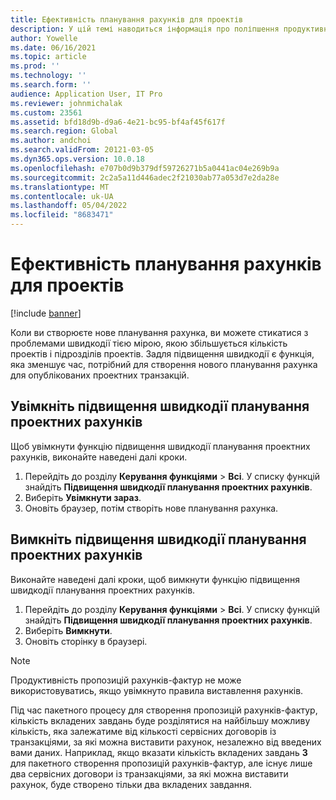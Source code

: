 ```yaml
---
title: Ефективність планування рахунків для проектів
description: У цій темі наводиться інформація про поліпшення продуктивності планування проектних рахунків.
author: Yowelle
ms.date: 06/16/2021
ms.topic: article
ms.prod: ''
ms.technology: ''
ms.search.form: ''
audience: Application User, IT Pro
ms.reviewer: johnmichalak
ms.custom: 23561
ms.assetid: bfd18d9b-d9a6-4e21-bc95-bf4af45f617f
ms.search.region: Global
ms.author: andchoi
ms.search.validFrom: 20121-03-05
ms.dyn365.ops.version: 10.0.18
ms.openlocfilehash: e707b0d9b379df59726271b5a0441ac04e269b9a
ms.sourcegitcommit: 2c2a5a11d446adec2f21030ab77a053d7e2da28e
ms.translationtype: MT
ms.contentlocale: uk-UA
ms.lasthandoff: 05/04/2022
ms.locfileid: "8683471"
---
```

# <a name="project-invoice-proposal-performance"></a>Ефективність планування рахунків для проектів

[!include [banner](../includes/banner.md)]

Коли ви створюєте нове планування рахунка, ви можете стикатися з проблемами швидкодії тією мірою, якою збільшується кількість проектів і підрозділів проектів. Задля підвищення швидкодії є функція, яка зменшує час, потрібний для створення нового планування рахунка для опублікованих проектних транзакцій.

## <a name="enable-project-invoice-proposal-performance-enhancement"></a>Увімкніть підвищення швидкодії планування проектних рахунків
Щоб увімкнути функцію підвищення швидкодії планування проектних рахунків, виконайте наведені далі кроки.

1.  Перейдіть до розділу **Керування функціями** > **Всі**. У списку функцій знайдіть **Підвищення швидкодії планування проектних рахунків**.
2.  Виберіть **Увімкнути зараз**.
3.  Оновіть браузер, потім створіть нове планування рахунка.

## <a name="turn-off-project-invoice-proposal-performance-enhancement"></a>Вимкніть підвищення швидкодії планування проектних рахунків
Виконайте наведені далі кроки, щоб вимкнути функцію підвищення швидкодії планування проектних рахунків.

1.  Перейдіть до розділу **Керування функціями** > **Всі**. У списку функцій знайдіть **Підвищення швидкодії планування проектних рахунків**.
2.  Виберіть **Вимкнути**.
3.  Оновіть сторінку в браузері.

> [!NOTE]
> Продуктивність пропозицій рахунків-фактур не може використовуватись, якщо увімкнуто правила виставлення рахунків.
> 
> Під час пакетного процесу для створення пропозицій рахунків-фактур, кількість вкладених завдань буде розділятися на найбільшу можливу кількість, яка залежатиме від кількості сервісних договорів із транзакціями, за які можна виставити рахунок, незалежно від введених вами даних. Наприклад, якщо вказати кількість вкладених завдань **3** для пакетного створення пропозицій рахунків-фактур, але існує лише два сервісних договори із транзакціями, за які можна виставити рахунок, буде створено тільки два вкладених завдання.
